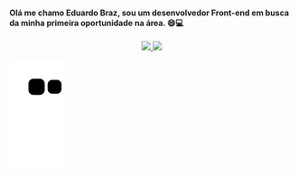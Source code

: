 #### Olá me chamo Eduardo Braz, sou um desenvolvedor Front-end em busca da minha primeira oportunidade na área. 😄💻

<div align="center">
  <a href="https://github.com/EduardoBraz1">
  <img height="180em" src="https://github-readme-stats.vercel.app/api?username=EduardoBraz1&show_icons=true&theme=dracula&include_all_commits=true&count_private=true"/>
  <img height="180em" src="https://github-readme-stats.vercel.app/api/top-langs/?username=EduardoBraz1&layout=compact&langs_count=7&theme=dracula"/>
</div>
 
 ![snake gif](https://github.com/EduardoBraz1/EduardoBraz1/blob/output/github-contribution-grid-snake.svg)
